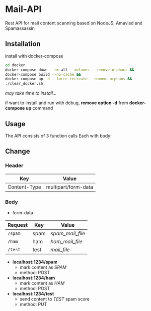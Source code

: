 # Mail-API

Rest API for mail content scanning based on NodeJS, Amavisd and Spamassassin

## Installation

install with docker-compose

```sh
cd docker
docker-compose down --rm all --volumes --remove-orphans &&
docker-compose build --no-cache &&
docker-compose up -d --force-recreate --remove-orphans &&
./clear_docker.sh
```

_may take time to install..._

if want to install and run with debug, **remove option -d** from **docker-compose up** command

## Usage

The API consists of 3 function calls
Each with body:

## Change

### Header

| Key | Value |
| --- | --- |
| Content-Type | multipart/form-data |

### Body

- form-data

| Request | Key | Value |
| --- | --- | --- |
| `/spam` | spam | _spam_mail_file_ |
| `/ham` | ham | _ham_mail_file_ |
| `/test` | test | _mail_file_ |


- **localhost:1234/spam**
  - mark content as _SPAM_
  - method: POST
- **localhost:1234/ham**
  - mark content as _HAM_
  - method: POST
- **localhost:1234/test**
  - send content to _TEST_ spam score
  - method: PUT
